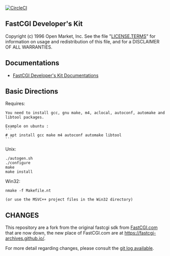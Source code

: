 [![CircleCI](https://circleci.com/gh/FastCGI-Archives/fcgi2.svg?style=svg)](https://circleci.com/gh/FastCGI-Archives/fcgi2)

FastCGI Developer's Kit
-----------------------

Copyright (c) 1996 Open Market, Inc.
See the file "[LICENSE.TERMS](LICENSE.TERMS)" for information on usage and redistribution
of this file, and for a DISCLAIMER OF ALL WARRANTIES.

Documentations
--------------

- [FastCGI Developer's Kit Documentations](http://fastcgi-archives.github.io/fcgi2/doc/overview.html)

Basic Directions
----------------

Requires: 

    You need to install gcc, gnu make, m4, aclocal, autoconf, automake and libtool packages.
    
    Example on ubuntu :
    ```
    # apt install gcc make m4 autoconf automake libtool
    ```

Unix:

    ./autogen.sh
    ./configure
    make
    make install

Win32:

    nmake -f Makefile.nt

    (or use the MSVC++ project files in the Win32 directory)


CHANGES
-------

This repository are a fork from the original fastcgi sdk from [FastCGI.com](https://fastcgi-archives.github.io/) that are now down, the new place of FastCGI.com are at https://fastcgi-archives.github.io/.

For more detail regarding changes, please consult the [git log available](https://github.com/FastCGI-Archives/fcgi2/commits/master). 

